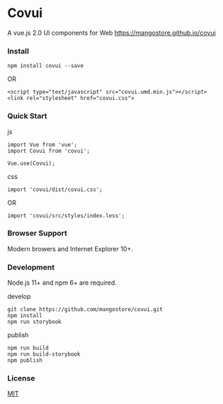 # Covui
A vue.js 2.0 UI components for Web
https://mangostore.github.io/covui

### Install
```
npm install covui --save
```
OR
```
<script type="text/javascript" src="covui.umd.min.js"></script>
<link rel="stylesheet" href="covui.css">
```

### Quick Start
js
```
import Vue from 'vue';
import Covui from 'covui';

Vue.use(Covui);
```

css
```
import 'covui/dist/covui.css';
```
OR
```
import 'covui/src/styles/index.less';
```

### Browser Support
Modern browers and Internet Explorer 10+.

### Development
Node.js 11+ and npm 6+ are required.

develop
```
git clone https://github.com/mangostore/covui.git
npm install
npm run storybook
```

publish
```
npm run build
npm run build-storybook
npm publish
```

### License
[MIT](https://opensource.org/licenses/MIT)
